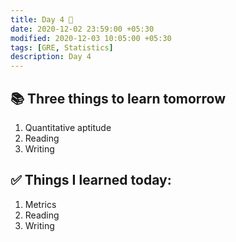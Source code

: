 ```yaml
---
title: Day 4 🌽
date: 2020-12-02 23:59:00 +05:30
modified: 2020-12-03 10:05:00 +05:30
tags: [GRE, Statistics]
description: Day 4
---
```


## 📚 Three things to learn tomorrow

1. Quantitative aptitude
2. Reading
3. Writing

## ✅ Things I learned today:

1. Metrics
2. Reading
3. Writing